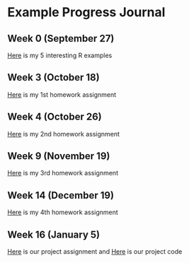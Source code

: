 # Example Progress Journal

## Week 0 (September 27)

[Here](files/interesting_examples.html) is my 5 interesting R examples

## Week 3 (October 18)

[Here](582assignment1.html) is my 1st homework assignment

## Week 4 (October 26)

[Here](hw2_582_Rmarkdown.html) is my 2nd homework assignment

## Week 9 (November 19)

[Here](hw3_582_rmarkdown.html) is my 3rd homework assignment

## Week 14 (December 19)

[Here](files/hw4_582.html) is my 4th homework assignment

## Week 16 (January 5)

[Here](582ProjectFinal.html) is our project assignment
and [Here](582ProjectCode.R) is our project code
